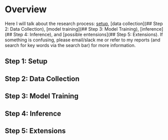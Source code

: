 # Overview
Here I will talk about the research process: [setup](#step-1:-setup), [data collection](## Step 2: Data Collection), [model training](## Step 3: Model Training), [inference](## Step 4: Inference), and [possible entensions](## Step 5: Extensions). If something is confusing, please email/slack me or refer to my reports (and search for key words via the search bar) for more information.

## Step 1: Setup
## Step 2: Data Collection
## Step 3: Model Training
## Step 4: Inference
## Step 5: Extensions

